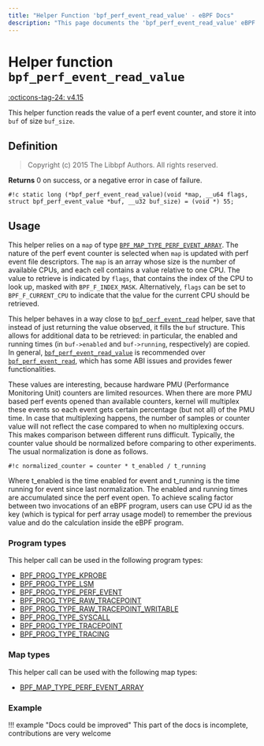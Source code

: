 ```yaml
---
title: "Helper Function 'bpf_perf_event_read_value' - eBPF Docs"
description: "This page documents the 'bpf_perf_event_read_value' eBPF helper function, including its defintion, usage, program types that can use it, and examples."
---
```

# Helper function `bpf_perf_event_read_value`

<!-- [FEATURE_TAG](bpf_perf_event_read_value) -->
[:octicons-tag-24: v4.15](https://github.com/torvalds/linux/commit/908432ca84fc229e906ba164219e9ad0fe56f755)
<!-- [/FEATURE_TAG] -->

This helper function reads the value of a perf event counter, and store it into `buf` of size `buf_size`.

## Definition

> Copyright (c) 2015 The Libbpf Authors. All rights reserved.


**Returns**
0 on success, or a negative error in case of failure.

`#!c static long (*bpf_perf_event_read_value)(void *map, __u64 flags, struct bpf_perf_event_value *buf, __u32 buf_size) = (void *) 55;`

## Usage

This helper relies on a `map` of type [`BPF_MAP_TYPE_PERF_EVENT_ARRAY`](../map-type/BPF_MAP_TYPE_PERF_EVENT_ARRAY.md). The nature of the perf event counter is selected when `map` is updated with perf event file descriptors. The `map` is an array whose size is the number of available CPUs, and each cell contains a value relative to one CPU. The value to retrieve is indicated by `flags`, that contains the index of the CPU to look up, masked with `BPF_F_INDEX_MASK`. Alternatively, `flags` can be set to `BPF_F_CURRENT_CPU` to indicate that the value for the current CPU should be retrieved.

This helper behaves in a way close to [`bpf_perf_event_read`](bpf_perf_event_read.md) helper, save that instead of just returning the value observed, it fills the `buf` structure. This allows for additional data to be retrieved: in particular, the enabled and running times (in `buf->enabled` and `buf->running`, respectively) are copied. In general, [`bpf_perf_event_read_value`](bpf_perf_event_read_value.md) is recommended over [`bpf_perf_event_read`](bpf_perf_event_read.md), which has some ABI issues and provides fewer functionalities.

These values are interesting, because hardware PMU (Performance Monitoring Unit) counters are limited resources. When there are more PMU based perf events opened than available counters, kernel will multiplex these events so each event gets certain percentage (but not all) of the PMU time. In case that multiplexing happens, the number of samples or counter value will not reflect the case compared to when no multiplexing occurs. This makes comparison between different runs difficult. Typically, the counter value should be normalized before comparing to other experiments. The usual normalization is done as follows.

`#!c normalized_counter = counter * t_enabled / t_running`

Where t_enabled is the time enabled for event and t_running is the time running for event since last normalization. The enabled and running times are accumulated since the perf event open. To achieve scaling factor between two invocations of an eBPF program, users can use CPU id as the key (which is typical for perf array usage model) to remember the previous value and do the calculation inside the eBPF program.


### Program types

This helper call can be used in the following program types:

<!-- DO NOT EDIT MANUALLY -->
<!-- [HELPER_FUNC_PROG_REF] -->
 * [BPF_PROG_TYPE_KPROBE](../program-type/BPF_PROG_TYPE_KPROBE.md)
 * [BPF_PROG_TYPE_LSM](../program-type/BPF_PROG_TYPE_LSM.md)
 * [BPF_PROG_TYPE_PERF_EVENT](../program-type/BPF_PROG_TYPE_PERF_EVENT.md)
 * [BPF_PROG_TYPE_RAW_TRACEPOINT](../program-type/BPF_PROG_TYPE_RAW_TRACEPOINT.md)
 * [BPF_PROG_TYPE_RAW_TRACEPOINT_WRITABLE](../program-type/BPF_PROG_TYPE_RAW_TRACEPOINT_WRITABLE.md)
 * [BPF_PROG_TYPE_SYSCALL](../program-type/BPF_PROG_TYPE_SYSCALL.md)
 * [BPF_PROG_TYPE_TRACEPOINT](../program-type/BPF_PROG_TYPE_TRACEPOINT.md)
 * [BPF_PROG_TYPE_TRACING](../program-type/BPF_PROG_TYPE_TRACING.md)
<!-- [/HELPER_FUNC_PROG_REF] -->

### Map types

This helper call can be used with the following map types:

<!-- DO NOT EDIT MANUALLY -->
<!-- [HELPER_FUNC_MAP_REF] -->
 * [BPF_MAP_TYPE_PERF_EVENT_ARRAY](../map-type/BPF_MAP_TYPE_PERF_EVENT_ARRAY.md)
<!-- [/HELPER_FUNC_MAP_REF] -->

### Example

!!! example "Docs could be improved"
    This part of the docs is incomplete, contributions are very welcome
